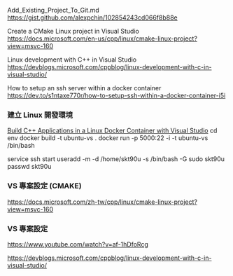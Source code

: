 Add_Existing_Project_To_Git.md
https://gist.github.com/alexpchin/102854243cd066f8b88e




Create a CMake Linux project in Visual Studio
https://docs.microsoft.com/en-us/cpp/linux/cmake-linux-project?view=msvc-160

Linux development with C++ in Visual Studio
https://devblogs.microsoft.com/cppblog/linux-development-with-c-in-visual-studio/

How to setup an ssh server within a docker container
https://dev.to/s1ntaxe770r/how-to-setup-ssh-within-a-docker-container-i5i

### 建立 Linux 開發環境

[Build C++ Applications in a Linux Docker Container with Visual Studio](https://devblogs.microsoft.com/cppblog/build-c-applications-in-a-linux-docker-container-with-visual-studio/)
cd env
docker build -t ubuntu-vs .
docker run -p 5000:22 -i -t ubuntu-vs /bin/bash

service ssh start
useradd -m -d /home/skt90u -s /bin/bash -G sudo skt90u 
passwd skt90u

### VS 專案設定 (CMAKE)

https://docs.microsoft.com/zh-tw/cpp/linux/cmake-linux-project?view=msvc-160

### VS 專案設定

https://www.youtube.com/watch?v=af-1hDfoRcg

https://devblogs.microsoft.com/cppblog/linux-development-with-c-in-visual-studio/